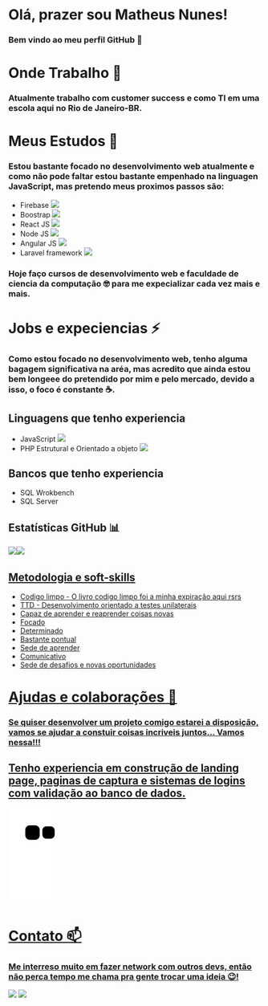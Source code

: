 # Olá, prazer sou Matheus Nunes!
### Bem vindo ao meu perfil GitHub 👋

# Onde Trabalho 🔭
### Atualmente trabalho com customer success e como TI em uma escola aqui no Rio de Janeiro-BR.

# Meus Estudos 🌱
### Estou bastante focado no desenvolvimento web atualmente e como não pode faltar estou bastante empenhado na linguagen JavaScript, mas pretendo meus proximos passos são:

<ul>
<li>Firebase <img width='20' src="https://cdn.jsdelivr.net/gh/devicons/devicon/icons/firebase/firebase-plain.svg" />
</li>
<li>Boostrap <img width='20'  src="https://cdn.jsdelivr.net/gh/devicons/devicon/icons/bootstrap/bootstrap-plain.svg" />
</li>
<li>React JS <img width='20' src="https://cdn.jsdelivr.net/gh/devicons/devicon/icons/react/react-original.svg" />
</li>
<li>Node JS <img width='20' src="https://cdn.jsdelivr.net/gh/devicons/devicon/icons/nodejs/nodejs-original.svg" />
</li>
<li>Angular JS <img width='20' src="https://cdn.jsdelivr.net/gh/devicons/devicon/icons/angularjs/angularjs-plain.svg" />
</li>
<li>Laravel framework <img width='20' src="https://cdn.jsdelivr.net/gh/devicons/devicon/icons/laravel/laravel-plain.svg" />
</li>
</ul>

### Hoje faço cursos de desenvolvimento web e faculdade de ciencia da computação 🤓 para me expecializar cada vez mais e mais.

# Jobs e expeciencias ⚡
### Como estou focado no desenvolvimento web, tenho alguma bagagem significativa na aréa, mas acredito que ainda estou bem longeee do pretendido por mim e pelo mercado, devido a isso, o foco é constante ☕.

## Linguagens que tenho experiencia
<ul>
<li>JavaScript <img width='20' src="https://cdn.jsdelivr.net/gh/devicons/devicon/icons/javascript/javascript-plain.svg"/>
</li>
<li>PHP Estrutural e Orientado a objeto <img width='40' src="https://cdn.jsdelivr.net/gh/devicons/devicon/icons/php/php-plain.svg"/>
</li>
</ul>

## Bancos que tenho experiencia
<ul>
<li>SQL Wrokbench
</li>
<li>SQL Server</li>
</ul>

## Estatísticas GitHub 📊
<div>
<a href="https://github.com/0XxMxX0">
<img height="180em" src="https://github-readme-stats.vercel.app/api/top-langs/?username=0XxMxX0&layout=compact&langs_count=7&theme=dracula"/><img height="180em" src="https://github-readme-stats.vercel.app/api?username=0XxMxX0&show_icons=true&theme=dracula&include_all_commits=true&count_private=true"/>
</div>

## Metodologia e soft-skills
<ul>
<li>Codigo limpo - O livro codigo limpo foi a minha expiração aqui rsrs</li>
<li>TTD - Desenvolvimento orientado a testes unilaterais</li>
<li>Capaz de aprender e reaprender coisas novas</li>
<li>Focado</li>
<li>Determinado</li>
<li>Bastante pontual</li>
<li>Sede de aprender</li>
<li>Comunicativo</li>
<li>Sede de desafios e novas oportunidades</li>
</ul>


# Ajudas e colaborações 👯
### Se quiser desenvolver um projeto comigo estarei a disposição, vamos se ajudar a constuir coisas incriveis juntos... Vamos nessa!!!
## Tenho experiencia em construção de landing page, paginas de captura e sistemas de logins com validação ao banco de dados.
![Snake animation](https://github.com/0XxMxX0/0XxMxX0/blob/output/github-contribution-grid-snake.svg)


# Contato 📫
### Me interreso muito em fazer network com outros devs, então não perca tempo me chama pra gente trocar uma ideia 😉!
<div>
<a href = "mailto:nunesrico2001@gmail.com"><img src="https://img.shields.io/badge/Gmail-D14836?style=for-the-badge&logo=gmail&logoColor=white" target="_blank"></a>
<a href="https://www.linkedin.com/in/matheus-nunes-desenvolvedor" target="_blank"><img src="https://img.shields.io/badge/-LinkedIn-%230077B5?style=for-the-badge&logo=linkedin&logoColor=white" target="_blank"></a>   
</div>


